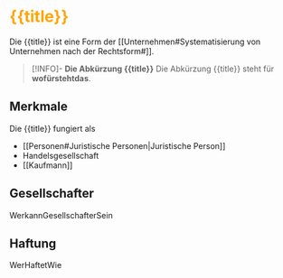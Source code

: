 # <font color = "orange">{{title}}</font>
Die {{title}} ist eine Form der [[Unternehmen#Systematisierung von Unternehmen nach der Rechtsform#]].

>[!INFO]- **Die Abkürzung {{title}}**
>Die Abkürzung {{title}} steht für **wofürstehtdas**.
## Merkmale
Die {{title}} fungiert als 
- [[Personen#Juristische Personen|Juristische Person]]
- Handelsgesellschaft
- [[Kaufmann]]
## Gesellschafter
WerkannGesellschafterSein
## Haftung
WerHaftetWie